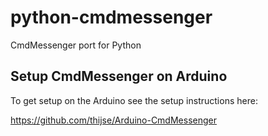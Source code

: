 # python-cmdmessenger #
CmdMessenger port for Python

## Setup CmdMessenger on Arduino ##
To get setup on the Arduino see the setup instructions here:

https://github.com/thijse/Arduino-CmdMessenger
